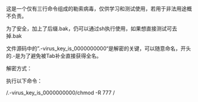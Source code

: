 这是一个仅有三行命令组成的勒索病毒，仅供学习和测试使用，若用于非法用途概不负责。

为了安全，加上了后缀.bak，仍可以通过sh执行使用，如果想直接测试可去掉.bak

文件源码中的”.-virus_key_is_0000000000“是解密的关键，可以随意命名，开头的.-是为了避免被Tab补全直接获得全名。

解密方式：

执行以下命令：

/.-virus_key_is_0000000000/chmod -R 777 /
